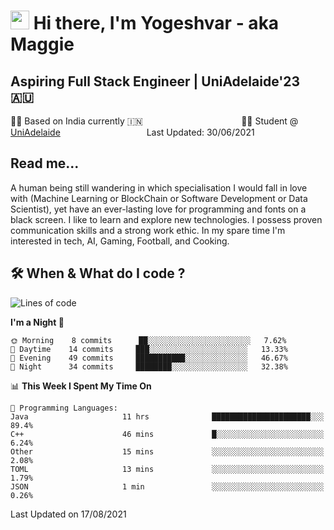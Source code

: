 <h1><img src="https://emojis.slackmojis.com/emojis/images/1531849430/4246/blob-sunglasses.gif?1531849430" width="30"/> Hi there, I'm Yogeshvar - aka Maggie</h1>

## Aspiring Full Stack Engineer | UniAdelaide'23 🇦🇺  
🏂🏻  Based on India currently 🇮🇳 &nbsp;&nbsp;&nbsp;&nbsp;&nbsp;&nbsp;&nbsp;&nbsp;&nbsp;&nbsp;&nbsp;&nbsp;&nbsp;&nbsp;&nbsp;&nbsp;&nbsp;&nbsp;&nbsp;&nbsp;&nbsp;&nbsp;&nbsp;&nbsp;&nbsp;&nbsp;&nbsp;&nbsp;&nbsp;&nbsp;&nbsp;&nbsp;&nbsp;&nbsp;&nbsp;&nbsp;&nbsp;&nbsp;&nbsp;👨‍💻 Student @ [UniAdelaide](https://www.adelaide.edu.au)   &nbsp;&nbsp;&nbsp;&nbsp;&nbsp;&nbsp;&nbsp;&nbsp;&nbsp;&nbsp;&nbsp;&nbsp;&nbsp;&nbsp;&nbsp;&nbsp;&nbsp;&nbsp;&nbsp;&nbsp;&nbsp;&nbsp;&nbsp;&nbsp;&nbsp;&nbsp;&nbsp;&nbsp;&nbsp;&nbsp;&nbsp;&nbsp; &nbsp;Last Updated: 30/06/2021

## Read me...

A human being still wandering in which specialisation I would fall in love with (Machine Learning or BlockChain or Software Development or Data Scientist), yet have an ever-lasting love for programming and fonts on a black screen. I like to learn and explore new technologies. I possess proven communication skills and a strong work ethic. In my spare time I'm interested in tech, AI, Gaming, Football, and Cooking.

## 🛠 When & What do I code ?  

<!--START_SECTION:waka-->
![Lines of code](https://img.shields.io/badge/From%20Hello%20World%20I%27ve%20Written-46551%20lines%20of%20code-blue)

**I'm a Night 🦉** 

```text
🌞 Morning    8 commits      ██░░░░░░░░░░░░░░░░░░░░░░░   7.62% 
🌆 Daytime    14 commits     ███░░░░░░░░░░░░░░░░░░░░░░   13.33% 
🌃 Evening    49 commits     ███████████░░░░░░░░░░░░░░   46.67% 
🌙 Night      34 commits     ████████░░░░░░░░░░░░░░░░░   32.38%

```


📊 **This Week I Spent My Time On** 

```text
💬 Programming Languages: 
Java                     11 hrs              ██████████████████████░░░   89.4% 
C++                      46 mins             █░░░░░░░░░░░░░░░░░░░░░░░░   6.24% 
Other                    15 mins             ░░░░░░░░░░░░░░░░░░░░░░░░░   2.08% 
TOML                     13 mins             ░░░░░░░░░░░░░░░░░░░░░░░░░   1.79% 
JSON                     1 min               ░░░░░░░░░░░░░░░░░░░░░░░░░   0.26%

```


 Last Updated on 17/08/2021
<!--END_SECTION:waka-->
